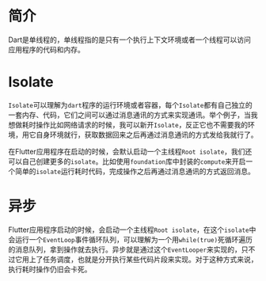 

# 简介

Dart是单线程的，单线程指的是只有一个执行上下文环境或者一个线程可以访问应用程序的代码和内存。



# Isolate

`Isolate`可以理解为`dart`程序的运行环境或者容器，每个`Isolate`都有自己独立的一套内存、代码，它们之间可以通过消息通讯的方式来实现通讯。举个例子，当我想做耗时操作比如网络请求的时候，我可以新开`Isolate`，反正它也不需要我的环境，用它自身环境就行，获取数据回来之后再通过消息通讯的方式发给我就行了。

在Flutter应用程序在启动的时候，会默认启动一个主线程`Root isolate`，我们还可以自己创建更多的`isolate`。比如使用`foundation`库中封装的`compute`来开启一个简单的`isolate`运行耗时代码，完成操作之后再通过消息通讯的方式返回消息。



# 异步

Flutter应用程序启动的时候，会启动一个主线程`Root isolate`，在这个`isolate`中会运行一个`EventLoop`事件循环队列，可以理解为一个用`while(true)`死循环遍历的消息队列，拿到操作就去执行。异步就是通过这个`EventLooper`来实现的，只不过它用上了任务调度，也就是分开执行某些代码片段来实现。对于这种方式来说，执行耗时操作仍旧会卡死。



